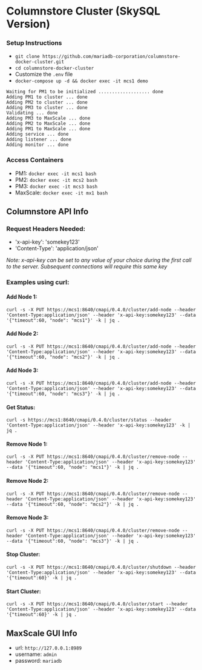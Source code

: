 # Columnstore Cluster (SkySQL Version)

### Setup Instructions

*   ```git clone https://github.com/mariadb-corporation/columnstore-docker-cluster.git```
*   ```cd columnstore-docker-cluster```
*   Customize the ```.env``` file
*   ```docker-compose up -d && docker exec -it mcs1 demo```
```
Waiting for PM1 to be initialized ................... done
Adding PM1 to cluster ... done
Adding PM2 to cluster ... done
Adding PM3 to cluster ... done
Validating ... done
Adding PM3 to MaxScale ... done
Adding PM2 to MaxScale ... done
Adding PM1 to MaxScale ... done
Adding service ... done
Adding listener ... done
Adding monitor ... done
```


### Access Containers

*   PM1: ```docker exec -it mcs1 bash```
*   PM2: ```docker exec -it mcs2 bash```
*   PM3: ```docker exec -it mcs3 bash```
*   MaxScale: ```docker exec -it mx1 bash```

## Columnstore API Info

### Request Headers Needed:

*   'x-api-key': 'somekey123'
*   'Content-Type': 'application/json'

*Note: x-api-key can be set to any value of your choice during the first call to the server. Subsequent connections will require this same key*

### Examples using curl:

#### Add Node 1:
```
curl -s -X PUT https://mcs1:8640/cmapi/0.4.0/cluster/add-node --header 'Content-Type:application/json' --header 'x-api-key:somekey123' --data '{"timeout":60, "node": "mcs1"}' -k | jq .
```
#### Add Node 2:
```
curl -s -X PUT https://mcs1:8640/cmapi/0.4.0/cluster/add-node --header 'Content-Type:application/json' --header 'x-api-key:somekey123' --data '{"timeout":60, "node": "mcs2"}' -k | jq .
```
#### Add Node 3:
```
curl -s -X PUT https://mcs1:8640/cmapi/0.4.0/cluster/add-node --header 'Content-Type:application/json' --header 'x-api-key:somekey123' --data '{"timeout":60, "node": "mcs3"}' -k | jq .
```
#### Get Status:
```
curl -s https://mcs1:8640/cmapi/0.4.0/cluster/status --header 'Content-Type:application/json' --header 'x-api-key:somekey123' -k | jq .
```
#### Remove Node 1:
```
curl -s -X PUT https://mcs1:8640/cmapi/0.4.0/cluster/remove-node --header 'Content-Type:application/json' --header 'x-api-key:somekey123' --data '{"timeout":60, "node": "mcs1"}' -k | jq .
```
#### Remove Node 2:
```
curl -s -X PUT https://mcs1:8640/cmapi/0.4.0/cluster/remove-node --header 'Content-Type:application/json' --header 'x-api-key:somekey123' --data '{"timeout":60, "node": "mcs2"}' -k | jq .
```
#### Remove Node 3:
```
curl -s -X PUT https://mcs1:8640/cmapi/0.4.0/cluster/remove-node --header 'Content-Type:application/json' --header 'x-api-key:somekey123' --data '{"timeout":60, "node": "mcs3"}' -k | jq .
```
#### Stop Cluster:
```
curl -s -X PUT https://mcs1:8640/cmapi/0.4.0/cluster/shutdown --header 'Content-Type:application/json' --header 'x-api-key:somekey123' --data '{"timeout":60}' -k | jq .
```
#### Start Cluster:
```
curl -s -X PUT https://mcs1:8640/cmapi/0.4.0/cluster/start --header 'Content-Type:application/json' --header 'x-api-key:somekey123' --data '{"timeout":60}' -k | jq .
```

## MaxScale GUI Info

*   url: `http://127.0.0.1:8989`
*   username: `admin`
*   password: `mariadb`
